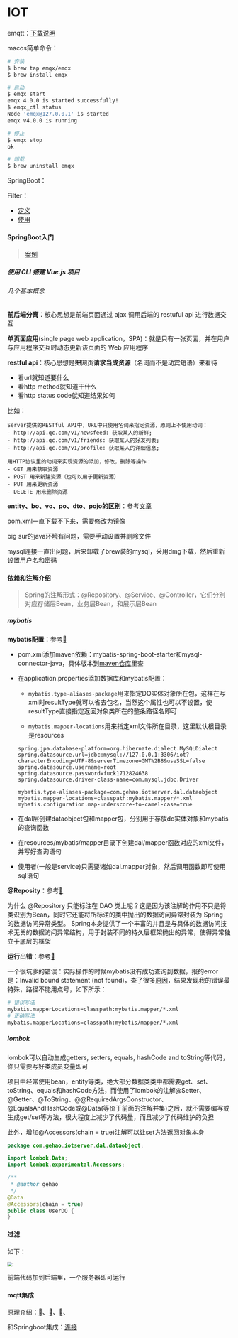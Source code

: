 # IOT

emqtt：[下载说明](https://www.emqx.cn/downloads#broker)

macos简单命令：

~~~bash
# 安装
$ brew tap emqx/emqx
$ brew install emqx

# 启动
$ emqx start
emqx 4.0.0 is started successfully!
$ emqx_ctl status
Node 'emqx@127.0.0.1' is started
emqx v4.0.0 is running

# 停止
$ emqx stop
ok

# 卸载
$ brew uninstall emqx
~~~

SpringBoot：

Filter：

-   [定义](https://segmentfault.com/a/1190000025152370)
-   [使用](https://www.cnblogs.com/jeffwongishandsome/p/spring-boot-use-filter-and-interceptor-to-implement-an-easy-auth-system.html)

#### SpringBoot入门

>   [案例](https://blog.csdn.net/Neuf_Soleil/article/details/88925013)

##### 使用 CLI 搭建 Vue.js 项目

###### 几个基本概念

**前后端分离**：核心思想是前端页面通过 ajax 调用后端的 restuful api 进行数据交互

**单页面应用**(single page web application，SPA)：就是只有一张页面，并在用户与应用程序交互时动态更新该页面的 Web 应用程序

**restful api**：核心思想是**把**网页**请求当成资源**（名词而不是动宾短语）来看待

-   看url就知道要什么
-   看http method就知道干什么
-   看http status code就知道结果如何

比如：

~~~
Server提供的RESTful API中，URL中只使用名词来指定资源，原则上不使用动词：
- http://api.qc.com/v1/newsfeed: 获取某人的新鲜;
- http://api.qc.com/v1/friends: 获取某人的好友列表;
- http://api.qc.com/v1/profile: 获取某人的详细信息;

用HTTP协议里的动词来实现资源的添加，修改，删除等操作：
- GET 用来获取资源
- POST 用来新建资源（也可以用于更新资源）
- PUT 用来更新资源
- DELETE 用来删除资源
~~~

**entity、bo、vo、po、dto、pojo的区别**：参考[文章](https://www.jianshu.com/p/b934b0d72602)

pom.xml一直下载不下来，需要修改为镜像

big sur的java环境有问题，需要手动设置并删除文件

mysql连接一直出问题，后来卸载了brew装的mysql，采用dmg下载，然后重新设置用户名和密码

#### 依赖和注解介绍

>   Spring的注解形式：@Repository、@Service、@Controller，它们分别对应存储层Bean，业务层Bean，和展示层Bean

##### mybatis

**mybatis配置**：参考[🔗](https://www.jianshu.com/p/c97536dd8c18)

-   pom.xml添加maven依赖：mybatis-spring-boot-starter和mysql-connector-java，具体版本到[maven仓库](https://mvnrepository.com/)里查

-   在application.properties添加数据库和mybatis配置：

    -   `mybatis.type-aliases-package`用来指定DO实体对象所在包，这样在写xml时resultType就可以省去包名，当然这个属性也可以不设置，使resultType直接指定返回对象类所在的整条路径名即可

    -   `mybatis.mapper-locations`用来指定xml文件所在目录，这里默认根目录是resources

    ~~~
    spring.jpa.database-platform=org.hibernate.dialect.MySQLDialect
    spring.datasource.url=jdbc:mysql://127.0.0.1:3306/iot?characterEncoding=UTF-8&serverTimezone=GMT%2B8&useSSL=false
    spring.datasource.username=root
    spring.datasource.password=fuck1712824638
    spring.datasource.driver-class-name=com.mysql.jdbc.Driver
    
    mybatis.type-aliases-package=com.gehao.iotserver.dal.dataobject
    mybatis.mapper-locations=classpath:mybatis.mapper/*.xml
    mybatis.configuration.map-underscore-to-camel-case=true
    ~~~

-   在dal层创建dataobject包和mapper包，分别用于存放do实体对象和mybatis的查询函数

-   在resources/mybatis/mapper目录下创建dal/mapper函数对应的xml文件，并写好查询语句

-   使用者(一般是service)只需要诸如dal.mapper对象，然后调用函数即可使用sql语句

**@Reposity**：参考[🔗](https://blog.csdn.net/aliushui/article/details/46042455)

为什么 @Repository 只能标注在 DAO 类上呢？这是因为该注解的作用不只是将类识别为Bean，同时它还能将所标注的类中抛出的数据访问异常封装为 Spring 的数据访问异常类型。 Spring本身提供了一个丰富的并且是与具体的数据访问技术无关的数据访问异常结构，用于封装不同的持久层框架抛出的异常，使得异常独立于底层的框架

**运行出错**：参考[🔗](https://blog.csdn.net/sundacheng1989/article/details/81630370)

一个很坑爹的错误：实际操作的时候mybatis没有成功查询到数据，报的error是：Invalid bound statement (not found)，查了很多[原因](https://blog.csdn.net/sundacheng1989/article/details/81630370)，结果发现我的错误最特殊，路径不能用点号，如下所示：

```bash
# 错误写法
mybatis.mapperLocations=classpath:mybatis.mapper/*.xml
# 正确写法
mybatis.mapperLocations=classpath:mybatis/mapper/*.xml
```

##### lombok

lombok可以自动生成getters, setters, equals, hashCode and toString等代码，你只需要写好类成员变量即可

项目中经常使用bean，entity等类，绝大部分数据类类中都需要get、set、toString、equals和hashCode方法，而使用了lombok的注解@Setter、@Getter、@ToString、@@RequiredArgsConstructor、@EqualsAndHashCode或@Data(等价于前面的注解并集)之后，就不需要编写或生成get/set等方法，很大程度上减少了代码量，而且减少了代码维护的负担

此外，增加@Accessors(chain = true)注解可以让set方法返回对象本身

~~~java
package com.gehao.iotserver.dal.dataobject;

import lombok.Data;
import lombok.experimental.Accessors;

/**
 * @author gehao
 */
@Data
@Accessors(chain = true)
public class UserDO {
}
~~~

#### 过滤

如下：

<img src="https://user-gold-cdn.xitu.io/2019/12/14/16f04e00a9e12728?imageView2/0/w/1280/h/960/format/webp/ignore-error/1" style="zoom:67%;" >

前端代码加到后端里，一个服务器即可运行



#### mqtt集成

原理介绍：[🔗](https://zhuanlan.zhihu.com/p/353577360)、[🔗](https://www.ctolib.com/gaoyf95-springboot-mqtt.html)、[🔗](https://xie.infoq.cn/article/5663942f0b68e0d42f7eab880)、

和Springboot集成：[连接](https://segmentfault.com/a/1190000017811919)

